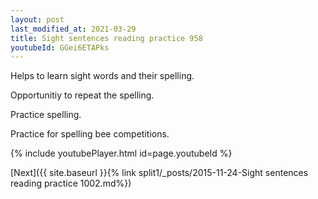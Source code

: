```yaml
---
layout: post
last_modified_at: 2021-03-29
title: Sight sentences reading practice 958
youtubeId: GGei6ETAPks
---
```

 
 
Helps to learn sight words and their spelling.

Opportunitiy to repeat the spelling. 

Practice spelling. 
 
Practice for spelling bee competitions. 
 
{% include youtubePlayer.html id=page.youtubeId %}
 
 

[Next]({{ site.baseurl }}{% link  split1/_posts/2015-11-24-Sight sentences reading practice 1002.md%})
 
